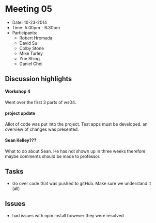 # Meeting 05
- Date: 10-23-2014
- Time: 5:00pm - 6:30pm
- Participants:
	- Robert Hromada
	- David Su
	- Colby Stone
	- Mike Turley
	- Yue Shing
	- Daniel Choi

## Discussion highlights

#### Workshop 4
<p>
Went over the first 3 parts of ws04.  
</p>

#### project update
<p>
Allot of code was put into the project.  Test apps must be developed. an overview of changes was presented.
</p>

#### Sean Kelley???
<p>
What to do about Sean.  He has not shown up in three weeks therefore maybe comments should be made to professor.
</p>

## Tasks
- Go over code that was pushed to gitHub.  Make sure we understand it (all)

## Issues
- had issues with npm install however they were resolved

